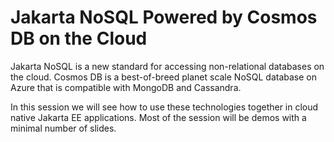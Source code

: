 # Jakarta NoSQL Powered by Cosmos DB on the Cloud

Jakarta NoSQL is a new standard for accessing non-relational databases on the cloud. Cosmos DB is a best-of-breed planet scale NoSQL database on Azure that is compatible 
with MongoDB and Cassandra.

In this session we will see how to use these technologies together in cloud native Jakarta EE applications. Most of the session will be demos with a minimal number of slides.
